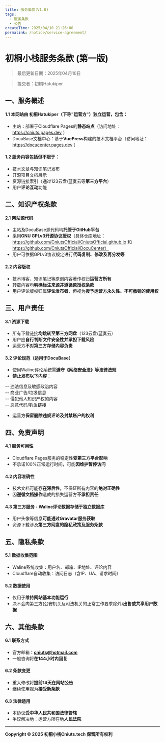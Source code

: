 ```yaml
---
title: 服务条款(V1.0)
tags:
  - 服务条款
  - 公告
createTime: 2025/04/10 21:26:00
permalink: /notice/service-agreement/
---
```


# 初桐小栈服务条款 (第一版) 

> 最后更新日期：2025年04月10日 

> 提交者：初桐Hatukiper 

## 一、服务概述 

#### 1.1 本网站由 **初桐Hatukiper**（下称"运营方"）独立运营，包含：

 - 主站：部署于Cloudflare Pages的**静态站点**（访问地址：https://cniuts.pages.dev ）
 - DocuBase文档中心：基于**VuePress**构建的技术文档平台（访问地址：https://docucenter.pages.dev ）

#### 1.2 服务内容包括但不限于：

  - 技术文章与知识笔记发布 
  - 开源项目文档展示 
  - 资源链接索引（通过123云盘/蓝奏云等**第三方平台**） 
  - 用户**评论互动**功能 

## 二、知识产权条款 

#### 2.1 网站源代码 

 - 主站及DocuBase源代码均**托管于GitHub平台** 
 - 采用**GNU GPLv3开源协议授权**（具体仓库地址：https://github.com/CniutsOfficial/CniutsOfficial.github.io 和 https://github.com/CniutsOfficial/DocuCenter） 
 - 用户可依据GPLv3协议规定进行**代码复制、修改及再分发等** 

#### 2.2 内容版权

 - 技术博客、知识笔记等原创内容著作权归**运营方所有** 
 - 转载内容均**明确标注来源并遵循原授权条款** 
 - 用户评论版权归属**评论发布者**，但视为**授予运营方永久性、不可撤销的使用权**

## 三、用户责任

#### 3.1 资源下载 

 - 所有下载链接**均跳转至第三方网盘**（123云盘/蓝奏云） 
 - 用户应**自行判断文件安全性并承担下载风险** 
 - 运营方**不对第三方存储内容负责** 

#### 3.2 评论规范（适用于DocuBase） 

 - 使用Waline评论系统需**遵守《网络安全法》等法律法规** 
 - **禁止发布以下内容**：
 
  -- 违法信息及敏感政治内容  
  -- 商业广告/垃圾信息  
  -- 侵犯他人知识产权的内容  
  -- 恶意代码/钓鱼链接  

 - 运营方**保留删除违规评论及封禁账户的权利** 

## 四、免责声明 

#### 4.1 服务可用性 

 - Cloudflare Pages服务的稳定性**受第三方平台影响** 
 - 不承诺100%正常运行时间，可能**因维护暂停访问** 

#### 4.2 内容准确性 

 - 技术文档可能**存在滞后性**，不保证所有内容的**绝对正确性** 
 - 因**遵循文档操作**造成的损失运营方**不承担责任** 

#### 4.3 第三方服务 - Waline评论数据存储于**独立数据库** 

 - 用户头像等信息**可能通过Gravatar服务获取** 
 - 资源下载涉及**第三方网盘的隐私政策及服务条款** 

## 五、隐私条款 

#### 5.1 数据收集范围 

 - Waline系统收集：用户名、邮箱、IP地址、评论内容 
 - Cloudflare自动收集：访问日志（含IP、UA、请求时间）

#### 5.2 数据使用 

 - 仅用于**维持网站基本功能运行** 
 - 决不会向第三方(公安机关及司法机关的正常工作要求除外)**出售或共享用户数据** 

## 六、其他条款 

#### 6.1 联系方式 

 - 官方邮箱：**cniuts@hotmail.com** 
 - 一般咨询将**在144小时内回复**

#### 6.2 条款变更 

 - 重大修改将**提前14天在网站公告** 
 - 继续使用视为**接受新条款**

#### 6.3 法律适用 

 - 本协议**受中华人民共和国法律管辖** 
 - 争议解决地：运营方所在地**人民法院** 
 
 --- 
 
 **Copyright © 2025 初桐小栈Cniuts.tech 保留所有权利**
<CustomComponent />

